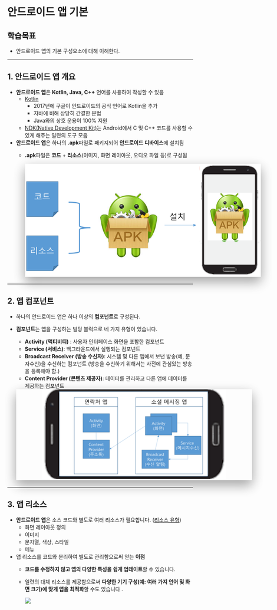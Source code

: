 <style> 
div.polaroid {
  	width: 640px;
  	box-shadow: 0 10px 30px 0 rgba(0, 0, 0, 0.2), 0 16px 30px 0 rgba(0, 0, 0, 0.19);
  	text-align: center;
	margin-bottom: 0.5cm;
}
</style>

# 안드로이드 앱 기본
## 학습목표
- 안드로이드 앱의 기본 구성요소에 대해 이해한다.

---
<a name="1"></a>
## 1. 안드로이드 앱 개요
- **안드로이드 앱**은 **Kotlin, Java, C++** 언어를 사용하여 작성할 수 있음
	- [Kotlin](https://developer.android.com/kotlin?hl=ko)
		- 2017년에 구글이 안드로이드의 공식 언어로 Kotlin을 추가
		- 자바에 비해 상당히 간결한 문법
		- Java와의 상호 운용이 100% 지원  
	- [NDK(Native Development Kit)](https://developer.android.com/ndk/guides?hl=ko)는 Android에서 C 및 C++ 코드를 사용할 수 있게 해주는 일련의 도구 모음
- **안드로이드 앱**은 하나의 **.apk**파일로 패키지되어 **안드로이드 디바이스**에 설치됨
	- **.apk**파일은 **코드** + **리소스**(이미지, 화면 레이아웃, 오디오 파일 등)로 구성됨 

		<div class="polaroid">
		<img src="figure/app-basic.png">
		</div>

---
<a name="2"></a>
## 2. 앱 컴포넌트

- 하나의 안드로이드 앱은 하나 이상의 **컴포넌트**로 구성된다.
- **컴포넌트**는 앱을 구성하는 빌딩 블럭으로 네 가지 유형이 있습니다.
	- **Activity (액티비티)** : 사용자 인터페이스 화면을 포함한 컴포넌트
	- **Service (서비스)**: 백그라운드에서 실행되는 컴포넌트
	- **Broadcast Receiver (방송 수신자)**: 시스템 및 다른 앱에서 보낸 방송(예, 문자수신)을 수신하는 컴포넌트 (방송을 수신하기 위해서는 사전에 관심있는 방송을 등록해야 함.)
	- **Content Provider (콘텐츠 제공자)**: 데이터를 관리하고 다른 앱에 데이터를 제공하는 컴포넌트
	
	<div class="polaroid">
	<img src="figure/app-component.png" width=500>
	</div>
 
 
---
<a name="3"></a>
## 3. 앱 리소스
- **안드로이드 앱**은 소스 코드와 별도로 여러 리소스가 필요합니다.  ([리소스 유형](https://developer.android.com/guide/topics/resources/available-resources))
	- 화면 레이아웃 정의
	- 이미지
	- 문자열, 색상, 스타일 
	- 메뉴
- 앱 리소스를 코드와 분리하여 별도로 관리함으로써 얻는 **이점**
	- **코드를 수정하지 않고 앱의 다양한 특성을 쉽게 업데이트**할 수 있습니다. 
	- 일련의 대체 리소스를 제공함으로써 **다양한 기기 구성(예: 여러 가지 언어 및 화면 크기)에 맞게 앱을 최적화**할 수도 있습니다 .

		![](https://developer.android.com/images/resources/resource_devices_diagram2.png)